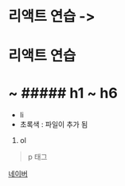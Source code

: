 # 리액트 연습 -> <h1>리액트 연습</h1>

# ~ ##### h1 ~ h6

- li
- 초록색 : 파일이 추가 됨

1. ol

> p 태그

[네이버](www.naver.com)
